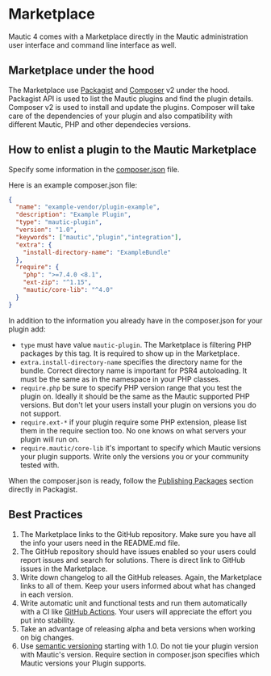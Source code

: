 # Marketplace

Mautic 4 comes with a Marketplace directly in the Mautic administration user interface and command line interface as well.

## Marketplace under the hood

The Marketplace use [Packagist](https://packagist.org) and [Composer](https://getcomposer.org) v2 under the hood. Packagist API is used to list the Mautic plugins and find the plugin details. Composer v2 is used to install and update the plugins. Composer will take care of the dependencies of your plugin and also compatibility with different Mautic, PHP and other dependecies versions.

## How to enlist a plugin to the Mautic Marketplace

Specify some information in the [composer.json](https://getcomposer.org/doc/04-schema.md) file.

Here is an example composer.json file:
```json
{
  "name": "example-vendor/plugin-example",
  "description": "Example Plugin",
  "type": "mautic-plugin",
  "version": "1.0",
  "keywords": ["mautic","plugin","integration"],
  "extra": {
    "install-directory-name": "ExampleBundle"
  },
  "require": {
    "php": ">=7.4.0 <8.1",
    "ext-zip": "^1.15",
    "mautic/core-lib": "^4.0"
  }
}
```

In addition to the information you already have in the composer.json for your plugin add:
- `type` must have value `mautic-plugin`. The Marketplace is filtering PHP packages by this tag. It is required to show up in the Marketplace.
- `extra.install-directory-name` specifies the directory name for the bundle. Correct directory name is important for PSR4 autoloading. It must be the same as in the namespace in your PHP classes.
- `require.php` be sure to specify PHP version range that you test the plugin on. Ideally it should be the same as the Mautic supported PHP versions. But don't let your users install your plugin on versions you do not support.
- `require.ext-*` if your plugin require some PHP extension, please list them in the require section too. No one knows on what servers your plugin will run on.
- `require.mautic/core-lib` it's important to specify which Mautic versions your plugin supports. Write only the versions you or your community tested with.

When the composer.json is ready, follow the [Publishing Packages](https://packagist.org) section directly in Packagist.

## Best Practices

1. The Marketplace links to the GitHub repository. Make sure you have all the info your users need in the README.md file.
2. The GitHub repository should have issues enabled so your users could report issues and search for solutions. There is direct link to GitHub issues in the Marketplace.
3. Write down changelog to all the GitHub releases. Again, the Marketplace links to all of them. Keep your users informed about what has changed in each version.
4. Write automatic unit and functional tests and run them automatically with a CI like [GitHub Actions](https://github.com/features/actions). Your users will appreciate the effort you put into stability.
5. Take an advantage of releasing alpha and beta versions when working on big changes.
6. Use [semantic versioning](https://semver.org) starting with 1.0. Do not tie your plugin version with Mautic's version. Require section in composer.json specifies which Mautic versions your Plugin supports.
